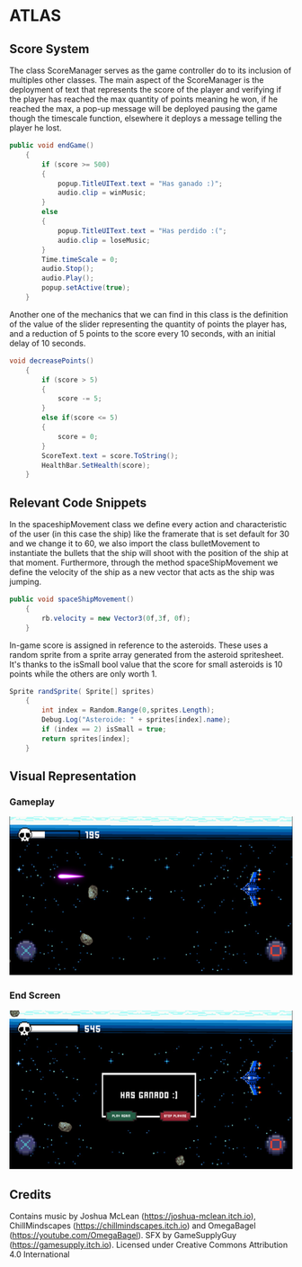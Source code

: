 # ATLAS
## Score System
The class ScoreManager serves as the game controller do to its inclusion of multiples other classes. The main aspect of the ScoreManager is the deployment of text that represents the score of the player and verifying if the player has reached the max quantity of points meaning he won, if he reached the max, a pop-up message will be deployed pausing the game though the timescale function, elsewhere it deploys a message telling the player he lost.
```csharp
public void endGame()
    {
        if (score >= 500)
        {
            popup.TitleUIText.text = "Has ganado :)";
            audio.clip = winMusic;
        }
        else
        {
            popup.TitleUIText.text = "Has perdido :(";
            audio.clip = loseMusic;
        }
        Time.timeScale = 0;
        audio.Stop();
        audio.Play();
        popup.setActive(true);
    }
```
Another one of the mechanics that we can find in this class is the definition of the value of the slider representing the quantity of points the player has, and a reduction of 5 points to the score every 10 seconds, with an initial delay of 10 seconds.
```csharp
void decreasePoints()
    {
        if (score > 5)
        {
            score -= 5;
        }
        else if(score <= 5)
        {
            score = 0;
        }
        ScoreText.text = score.ToString();
        HealthBar.SetHealth(score);
    }
```

## Relevant Code Snippets

In the spaceshipMovement class we define every action and characteristic of the user (in this case the ship) like the framerate that is set default for 30 and we change it to 60, we also import the class bulletMovement to instantiate the bullets that the ship will shoot with the position of the ship at that moment. Furthermore, through the method spaceShipMovement we define the velocity of the ship as a new vector that acts as the ship was jumping.

```csharp
public void spaceShipMovement()
    {
        rb.velocity = new Vector3(0f,3f, 0f);
    }
```

In-game score is assigned in reference to the asteroids. These uses a random sprite from a sprite array generated from the asteroid spritesheet. It's thanks to the isSmall bool value that the score for small asteroids is 10 points while the others are only worth 1.

```csharp
Sprite randSprite( Sprite[] sprites)
    {
        int index = Random.Range(0,sprites.Length);
        Debug.Log("Asteroide: " + sprites[index].name);
        if (index == 2) isSmall = true;
        return sprites[index];
    }
```

## Visual Representation
### Gameplay
![Gameplay Image](gameplay.png)

### End Screen
![End Screen](endScreen.png)

## Credits
Contains music by Joshua McLean (https://joshua-mclean.itch.io), ChillMindscapes (https://chillmindscapes.itch.io) and OmegaBagel (https://youtube.com/OmegaBagel).
SFX by GameSupplyGuy (https://gamesupply.itch.io).
Licensed under Creative Commons Attribution 4.0 International